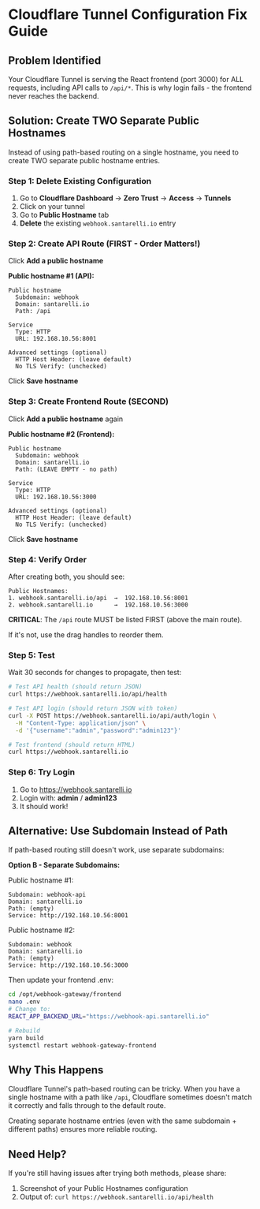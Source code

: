 # Cloudflare Tunnel Configuration Fix Guide

## Problem Identified

Your Cloudflare Tunnel is serving the React frontend (port 3000) for ALL requests, including API calls to `/api/*`. This is why login fails - the frontend never reaches the backend.

## Solution: Create TWO Separate Public Hostnames

Instead of using path-based routing on a single hostname, you need to create TWO separate public hostname entries.

### Step 1: Delete Existing Configuration

1. Go to **Cloudflare Dashboard** → **Zero Trust** → **Access** → **Tunnels**
2. Click on your tunnel
3. Go to **Public Hostname** tab
4. **Delete** the existing `webhook.santarelli.io` entry

### Step 2: Create API Route (FIRST - Order Matters!)

Click **Add a public hostname**

**Public hostname #1 (API):**
```
Public hostname
  Subdomain: webhook
  Domain: santarelli.io
  Path: /api

Service
  Type: HTTP
  URL: 192.168.10.56:8001

Advanced settings (optional)
  HTTP Host Header: (leave default)
  No TLS Verify: (unchecked)
```

Click **Save hostname**

### Step 3: Create Frontend Route (SECOND)

Click **Add a public hostname** again

**Public hostname #2 (Frontend):**
```
Public hostname
  Subdomain: webhook
  Domain: santarelli.io
  Path: (LEAVE EMPTY - no path)

Service
  Type: HTTP
  URL: 192.168.10.56:3000

Advanced settings (optional)
  HTTP Host Header: (leave default)
  No TLS Verify: (unchecked)
```

Click **Save hostname**

### Step 4: Verify Order

After creating both, you should see:

```
Public Hostnames:
1. webhook.santarelli.io/api  →  192.168.10.56:8001
2. webhook.santarelli.io      →  192.168.10.56:3000
```

**CRITICAL**: The `/api` route MUST be listed FIRST (above the main route).

If it's not, use the drag handles to reorder them.

### Step 5: Test

Wait 30 seconds for changes to propagate, then test:

```bash
# Test API health (should return JSON)
curl https://webhook.santarelli.io/api/health

# Test API login (should return JSON with token)
curl -X POST https://webhook.santarelli.io/api/auth/login \
  -H "Content-Type: application/json" \
  -d '{"username":"admin","password":"admin123"}'

# Test frontend (should return HTML)
curl https://webhook.santarelli.io
```

### Step 6: Try Login

1. Go to https://webhook.santarelli.io
2. Login with: **admin** / **admin123**
3. It should work!

## Alternative: Use Subdomain Instead of Path

If path-based routing still doesn't work, use separate subdomains:

**Option B - Separate Subdomains:**

Public hostname #1:
```
Subdomain: webhook-api
Domain: santarelli.io
Path: (empty)
Service: http://192.168.10.56:8001
```

Public hostname #2:
```
Subdomain: webhook
Domain: santarelli.io
Path: (empty)
Service: http://192.168.10.56:3000
```

Then update your frontend .env:
```bash
cd /opt/webhook-gateway/frontend
nano .env
# Change to:
REACT_APP_BACKEND_URL="https://webhook-api.santarelli.io"

# Rebuild
yarn build
systemctl restart webhook-gateway-frontend
```

## Why This Happens

Cloudflare Tunnel's path-based routing can be tricky. When you have a single hostname with a path like `/api`, Cloudflare sometimes doesn't match it correctly and falls through to the default route.

Creating separate hostname entries (even with the same subdomain + different paths) ensures more reliable routing.

## Need Help?

If you're still having issues after trying both methods, please share:
1. Screenshot of your Public Hostnames configuration
2. Output of: `curl https://webhook.santarelli.io/api/health`
